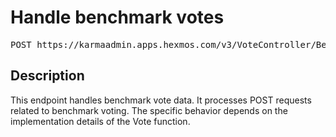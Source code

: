 # Handle benchmark votes

<pre id='liveapi-code'>POST https://karmaadmin.apps.hexmos.com/v3/VoteController/Benchmark
</pre>

## Description
This endpoint handles benchmark vote data. It processes POST requests related to benchmark voting.
The specific behavior depends on the implementation details of the Vote function.


